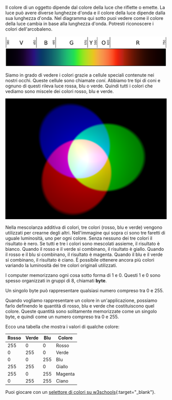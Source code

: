 Il colore di un oggetto dipende dal colore della luce che riflette o emette. La luce può avere diverse lunghezze d'onda e il colore della luce dipende dalla sua lunghezza d'onda. Nel diagramma qui sotto puoi vedere come il colore della luce cambia in base alla lunghezza d'onda. Potresti riconoscere i colori dell'arcobaleno.

![Spettro visibile](images/linear-visible-spectrum.png)

Siamo in grado di vedere i colori grazie a cellule speciali contenute nei nostri occhi. Queste cellule sono chiamate *coni*. Abbiamo tre tipi di coni e ognuno di questi rileva luce rossa, blu o verde. Quindi tutti i colori che vediamo sono miscele dei colori rosso, blu e verde.

![Mescolanza additiva di colori](images/additive-colour-mixing.png)

Nella mescolanza additiva di colori, tre colori (rosso, blu e verde) vengono utilizzati per crearne degli altri. Nell'immagine qui sopra ci sono tre faretti di uguale luminosità, uno per ogni colore. Senza nessuno dei tre colori il risultato è nero. Se tutti e tre i colori sono mescolati assieme, il risultato è bianco. Quando il rosso e il verde si combinano, il risultato è giallo. Quando il rosso e il blu si combinano, il risultato è magenta. Quando il blu e il verde si combinano, il risultato è ciano. È possibile ottenere ancora più colori variando la luminosità dei tre colori originali utilizzati.

I computer memorizzano ogni cosa sotto forma di 1 e 0. Questi 1 e 0 sono spesso organizzati in gruppi di 8, chiamati **byte**.

Un singolo byte può rappresentare qualsiasi numero compreso tra 0 e 255.

Quando vogliamo rappresentare un colore in un'applicazione, possiamo farlo definendo le quantità di rosso, blu e verde che costituiscono quel colore. Queste quantità sono solitamente memorizzate come un singolo byte, e quindi come un numero compreso tra 0 e 255.

Ecco una tabella che mostra i valori di qualche colore:

| Rosso | Verde | Blu | Colore  |
| ----- | ----- | --- | ------- |
| 255   | 0     | 0   | Rosso   |
| 0     | 255   | 0   | Verde   |
| 0     | 0     | 255 | Blu     |
| 255   | 255   | 0   | Giallo  |
| 255   | 0     | 255 | Magenta |
| 0     | 255   | 255 | Ciano   |

Puoi giocare con un [selettore di colori su w3schools](https://www.w3schools.com/colors/colors_rgb.asp){:target="_blank"}.